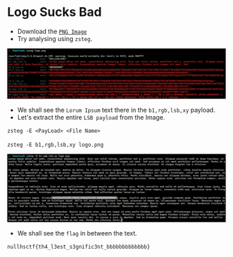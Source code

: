 # Logo Sucks Bad

- Download the [`PNG Image`](https://github.com/a3X3k/RoadMap/blob/main/Set%202/Logo%20Sucks%20Bad/logo.png)
- Try analysing using `zsteg`.

![](https://github.com/a3X3k/RoadMap/blob/main/Set%202/Logo%20Sucks%20Bad/2.png?raw=true)

- We shall see the `Lorum Ipsum` text there in the `b1,rgb,lsb,xy` payload.
- Let's extract the entire `LSB payload` from the Image.

```
zsteg -E <PayLoad> <File Name>

zsteg -E b1,rgb,lsb,xy logo.png
```

![](https://github.com/a3X3k/RoadMap/blob/main/Set%202/Logo%20Sucks%20Bad/3.png?raw=true)

- We shall see the `flag` in between the text.

```
nullhsctf{th4_l3est_s3gnific3nt_bbbbbbbbbbbbb}
```

